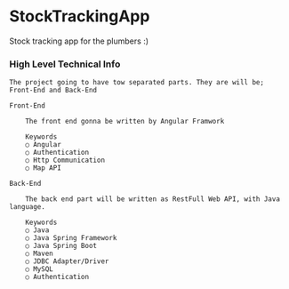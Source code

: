 # StockTrackingApp
Stock tracking app for the plumbers :)

### High Level Technical Info
	
	The project going to have tow separated parts. They are will be; Front-End and Back-End
	
	Front-End
		
		The front end gonna be written by Angular Framwork
		
		Keywords
		○ Angular
		○ Authentication
		○ Http Communication
		○ Map API
	
	Back-End
		
		The back end part will be written as RestFull Web API, with Java language.
		
		Keywords
		○ Java
		○ Java Spring Framework
		○ Java Spring Boot
		○ Maven
		○ JDBC Adapter/Driver
		○ MySQL
		○ Authentication

